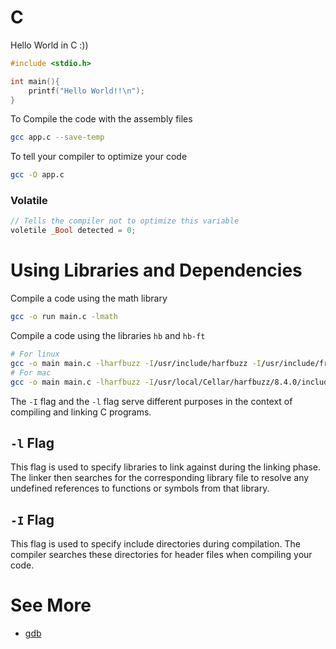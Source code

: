 # C

Hello World in C :))

```c
#include <stdio.h>

int main(){
    printf("Hello World!!\n");
}
```

To Compile the code with the assembly files

```bash
gcc app.c --save-temp
```

To tell your compiler to optimize your code

```bash
gcc -O app.c
```

### Volatile

```c
// Tells the compiler not to optimize this variable
voletile _Bool detected = 0;
```

# Using Libraries and Dependencies

Compile a code using the math library

```bash
gcc -o run main.c -lmath
```

Compile a code using the libraries `hb` and `hb-ft`

```bash
# For linux
gcc -o main main.c -lharfbuzz -I/usr/include/harfbuzz -I/usr/include/freetype2 -lfreetype
# For mac
gcc -o main main.c -lharfbuzz -I/usr/local/Cellar/harfbuzz/8.4.0/include/harfbuzz -I/usr/local/Cellar/freetype/2.13.2/include/freetype2 -lfreetype
```

The `-I` flag and the `-l` flag serve different purposes in the context of compiling and linking C programs.

## `-l` Flag

This flag is used to specify libraries to link against during the linking phase. The linker then searches for the corresponding library file to resolve any undefined references to functions or symbols from that library.

## `-I` Flag

This flag is used to specify include directories during compilation. The compiler searches these directories for header files when compiling your code.
# See More

- [gdb](gdb.md)